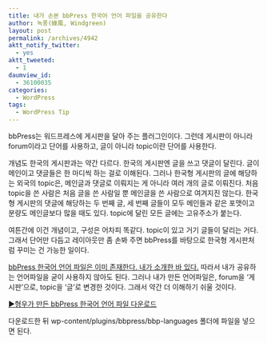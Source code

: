 ```yaml
---
title: 내가 손본 bbPress 한국어 언어 파일을 공유한다
author: 녹풍(綠風, Windgreen)
layout: post
permalink: /archives/4942
aktt_notify_twitter:
  - yes
aktt_tweeted:
  - 1
daumview_id:
  - 36100035
categories:
  - WordPress
tags:
  - WordPress Tip
---
```

bbPress는 워드프레스에 게시판을 달아 주는 플러그인이다. 그런데 게시판이 아니라 forum이라고 단어를 사용하고, 글이 아니라 topic이란 단어를 사용한다.

개념도 한국의 게시판과는 약간 다르다. 한국의 게시판엔 글을 쓰고 댓글이 달린다. 글이 메인이고 댓글들은 한 마디씩 하는 걸로 이해된다. 그러나 한국형 게시판의 글에 해당하는 외국의 topic은, 메인글과 댓글로 이뤄지는 게 아니라 여러 개의 글로 이뤄진다. 처음 topic을 쓴 사람은 처음 글을 쓴 사람일 뿐 메인글을 쓴 사람으로 여겨지진 않는다. 한국형 게시판의 댓글에 해당하는 두 번째 글, 세 번째 글들이 모두 메인들과 같은 포맷이고 분량도 메인글보다 많을 때도 있다. topic에 달린 모든 글에는 고유주소가 붙는다.

여튼간에 이건 개념이고, 구성은 어차피 똑같다. topic이 있고 거기 글들이 달리는 거다. 그래서 단어만 다듬고 레이아웃만 좀 손봐 주면 bbPress를 바탕으로 한국형 게시판처럼 꾸미는 건 가능한 일이다.

[bbPress 한국어 언어 파일은 이미 존재한다. 내가 소개한 바 있다.][1] 따라서 내가 공유하는 언어파일을 굳이 사용하지 않아도 된다. 그러나 내가 만든 언어파일은, forum을 &#8216;게시판&#8217;으로, topic을 &#8216;글&#8217;로 변경한 것이다. 그래서 약간 더 이해하기 쉬울 것이다.

[▶형우가 만든 bbPress 한국어 언어 파일 다운로드][2]

다운로드한 뒤 wp-content/plugins/bbpress/bbp-languages 폴더에 파일을 넣으면 된다.

 [1]: http://mytory.local/archives/3245 "[번역] bbPress 한글 언어 파일 설치하기"
 [2]: http://dl.dropbox.com/u/15546257/blog/mytory/bbpress-ko_KR/bbpress-ko_KR.7z
